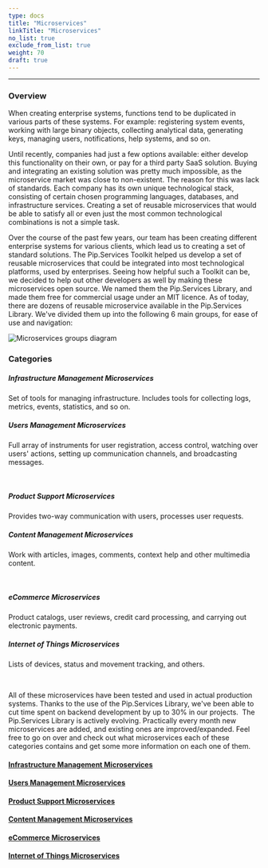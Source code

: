 ```yaml
---
type: docs
title: "Microservices"
linkTitle: "Microservices"
no_list: true
exclude_from_list: true
weight: 70
draft: true
---
```

---

### Overview

When creating enterprise systems, functions tend to be duplicated in various parts of these systems. For example: registering system events, working with large binary objects, collecting analytical data, generating keys, managing users, notifications, help systems, and so on.

Until recently, companies had just a few options available: either develop this functionality on their own, or pay for a third party SaaS solution. Buying and integrating an existing solution was pretty much impossible, as the microservice market was close to non-existent. The reason for this was lack of standards. Each company has its own unique technological stack, consisting of certain chosen programming languages, databases, and infrastructure services. Creating a set of reusable microservices that would be able to satisfy all or even just the most common technological combinations is not a simple task.

Over the course of the past few years, our team has been creating different enterprise systems for various clients, which lead us to creating a set of standard solutions. The Pip.Services Toolkit helped us develop a set of reusable microservices that could be integrated into most technological platforms, used by enterprises. Seeing how helpful such a Toolkit can be, we decided to help out other developers as well by making these microservices open source. We named them the Pip.Services Library, and made them free for commercial usage under an MIT licence.
As of today, there are dozens of reusable microservice available in the Pip.Services Library. We've divided them up into the following 6 main groups, for ease of use and navigation:

![Microservices groups diagram](/images/microservices/microservices_groups.png)

### Categories

<div class="card-deck">

  <div class="card">
    <div class="card-body">
      <h5 class="card-title"><b>Infrastructure Management Microservices</b></h5>
      <p class="card-text">Set of tools for managing infrastructure. Includes tools for collecting logs, metrics, events, statistics, and so on.</p>
      <a href="infrastructure" class="stretched-link"></a>
    </div>
  </div>

  <div class="card">
    <div class="card-body">
      <h5 class="card-title"><b>Users Management Microservices</b></h5>
      <p class="card-text">
        Full array of instruments for user registration, access control, watching over users' actions, setting up communication channels, and broadcasting messages.
      </p>
      <a href="users" class="stretched-link"></a>
    </div>
  </div>

</div>

<br>

<div class="card-deck">

  <div class="card">
    <div class="card-body">
      <h5 class="card-title"><b>Product Support Microservices</b></h5>
      <p class="card-text">Provides two-way communication with users, processes user requests.</p>
      <a href="support" class="stretched-link"></a>
    </div>
  </div>

  <div class="card">
    <div class="card-body">
      <h5 class="card-title"><b>Content Management Microservices</b></h5>
      <p class="card-text">Work with articles, images, comments, context help and other multimedia content.</p>
      <a href="content" class="stretched-link"></a>
    </div>
  </div>
  
</div>

<br>

<div class="card-deck">

  <div class="card">
    <div class="card-body">
      <h5 class="card-title"><b>eCommerce Microservices</b></h5>
      <p class="card-text">Product catalogs, user reviews, credit card processing, and carrying out electronic payments.</p>
      <a href="ecommrce" class="stretched-link"></a>
    </div>
  </div>

  <div class="card">
    <div class="card-body">
      <h5 class="card-title"><b>Internet of Things Microservices</b></h5>
      <p class="card-text">Lists of devices, status and movement tracking, and others.</p>
      <a href="iot" class="stretched-link"></a>
    </div>
  </div>
  
</div>

<br>

All of these microservices have been tested and used in actual production systems. Thanks to the use of the Pip.Services Library, we've been able to cut time spent on backend development by up to 30% in our projects.
‍
The Pip.Services Library is actively evolving. Practically every month new microservices are added, and existing ones are improved/expanded. Feel free to go on over and check out what microservices each of these categories contains and get some more information on each one of them.


<span class="hide-title-link">

#### [Infrastructure Management Microservices](infrastructure)
#### [Users Management Microservices](users)
#### [Product Support Microservices](support)
#### [Content Management Microservices](content)
#### [eCommerce Microservices](ecommrce)
#### [Internet of Things Microservices](iot)

</span>
